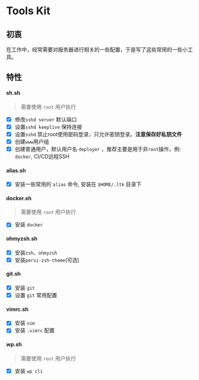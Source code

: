 # Tools Kit

## 初衷

在工作中，经常需要对服务器进行相关的一些配置，于是写了这些常用的一些小工具。

## 特性

#### sh.sh

> 需要使用 `root` 用户执行

* [x] 修改`sshd server` 默认端口
* [x] 设置`sshd keeplive` 保持连接
* [x] 设置`sshd` 禁止root使用密码登录，只允许密钥登录。**注意保存好私钥文件**
* [x] 创建`www`用户组
* [x] 创建普通用户，默认用户名 `deployer` ，推荐主要是用于非`root`操作，例: `docker`, CI/CD远程SSH

#### alias.sh

* [x] 安装一些常用的 `alias` 命令, 安装在 `$HOME/.ltk` 目录下

#### docker.sh

> 需要使用 `root` 用户执行

* [x] 安装 `docker`

#### ohmyzsh.sh

* [x] 安装`zsh`、`ohmyzsh`
* [x] 安装`persi-zsh-theme`(可选)

#### git.sh

* [x] 安装 `git`
* [x] 设置 `git` 常用配置

#### vimrc.sh

* [x] 安装 `vim`
* [x] 安装 `.vimrc` 配置

#### wp.sh

> 需要使用 `root` 用户执行

* [x] 安装 `wp cli`
